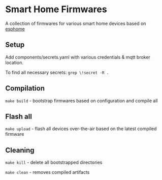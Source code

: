 # Smart Home Firmwares

A collection of firmwares for various smart home devices based on [esphome](https://esphome.io)

## Setup

Add components/secrets.yaml with various credentials & mqtt broker location.

To find all necessary secrets: `grep \!secret -R .`

## Compilation

`make build` - bootstrap firmwares based on configuration and compile all

## Flash all

`make upload` - flash all devices over-the-air based on the latest compiled firmware

## Cleaning

`make kill` - delete all bootstrapped directories

`make clean` - removes compiled artifacts
